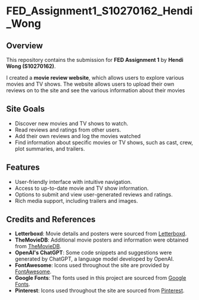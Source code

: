 # FED_Assignment1_S10270162_Hendi_Wong

## Overview
This repository contains the submission for **FED Assignment 1** by **Hendi Wong (S10270162)**. 

I created a **movie review website**, which allows users to explore various movies and TV shows. The website allows users to upload their own reviews on to the site and see the various information about their movies

## Site Goals
- Discover new movies and TV shows to watch.
- Read reviews and ratings from other users.
- Add their own reviews and log the movies watched
- Find information about specific movies or TV shows, such as cast, crew, plot summaries, and trailers.

## Features
- User-friendly interface with intuitive navigation.
- Access to up-to-date movie and TV show information.
- Options to submit and view user-generated reviews and ratings.
- Rich media support, including trailers and images.
  
## Credits and References
- **Letterboxd**: Movie details and posters were sourced from [Letterboxd](https://letterboxd.com/).
- **TheMovieDB**: Additional movie posters and information were obtained from [TheMovieDB](https://www.themoviedb.org/).
- **OpenAI's ChatGPT**: Some code snippets and suggestions were generated by ChatGPT, a language model developed by OpenAI.
- **FontAwesome**: Icons used throughout the site are provided by [FontAwesome](https://fontawesome.com/).
- **Google Fonts**: The fonts used in this project are sourced from [Google Fonts](https://fonts.google.com/).
- **Pinterest**: Icons used throughout the site are sourced from [Pinterest](https://www.pinterest.com/).
